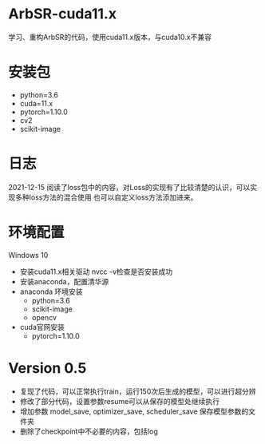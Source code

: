 # ArbSR-cuda11.x
学习、重构ArbSR的代码，使用cuda11.x版本，与cuda10.x不兼容
# 安装包
- python=3.6
- cuda=11.x
- pytorch=1.10.0
- cv2
- scikit-image

# 日志
2021-12-15 阅读了loss包中的内容，对Loss的实现有了比较清楚的认识，可以实现多种loss方法的混合使用
也可以自定义loss方法添加进来。

# 环境配置
Windows 10
- 安装cuda11.x相关驱动 nvcc -v检查是否安装成功
- 安装anaconda，配置清华源
- anaconda 环境安装
  - python=3.6
  - scikit-image
  - opencv
- cuda官网安装
  - pytorch=1.10.0

# Version 0.5
- 复现了代码，可以正常执行train，运行150次后生成的模型，可以进行超分辨
- 修改了部分代码，设置参数resume可以从保存的模型处继续执行
- 增加参数 model_save, optimizer_save, scheduler_save 保存模型参数的文件夹
- 删除了checkpoint中不必要的内容，包括log
